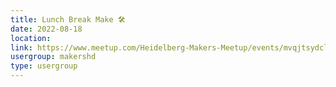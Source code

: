 ```yaml
---
title: Lunch Break Make 🛠️
date: 2022-08-18
location: 
link: https://www.meetup.com/Heidelberg-Makers-Meetup/events/mvqjtsydclbxb/
usergroup: makershd
type: usergroup
---
```

